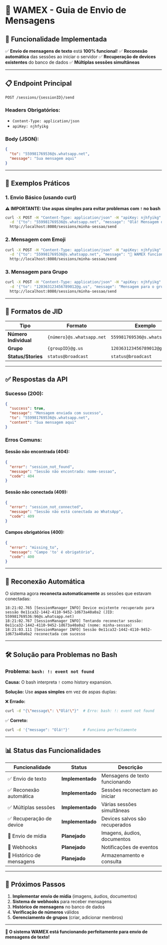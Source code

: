 # 📨 WAMEX - Guia de Envio de Mensagens

## 🚀 Funcionalidade Implementada

✅ **Envio de mensagens de texto** está **100% funcional**!
✅ **Reconexão automática** das sessões ao iniciar o servidor
✅ **Recuperação de devices existentes** do banco de dados
✅ **Múltiplas sessões simultâneas**

---

## 📋 Endpoint Principal

```
POST /sessions/{sessionID}/send
```

### Headers Obrigatórios:
- `Content-Type: application/json`
- `apiKey: njhfyikg`

### Body (JSON):
```json
{
  "to": "559981769536@s.whatsapp.net",
  "message": "Sua mensagem aqui"
}
```

---

## 🔧 Exemplos Práticos

### 1. Envio Básico (usando curl)

**⚠️ IMPORTANTE: Use aspas simples para evitar problemas com `!` no bash**

```bash
curl -X POST -H "Content-Type: application/json" -H "apiKey: njhfyikg" \
  -d '{"to": "559981769536@s.whatsapp.net", "message": "Olá! Mensagem de teste!"}' \
  http://localhost:8080/sessions/minha-sessao/send
```

### 2. Mensagem com Emoji

```bash
curl -X POST -H "Content-Type: application/json" -H "apiKey: njhfyikg" \
  -d '{"to": "559981769536@s.whatsapp.net", "message": "🎉 WAMEX funcionando! 🚀"}' \
  http://localhost:8080/sessions/minha-sessao/send
```

### 3. Mensagem para Grupo

```bash
curl -X POST -H "Content-Type: application/json" -H "apiKey: njhfyikg" \
  -d '{"to": "120363123456789012@g.us", "message": "Mensagem para o grupo! 👥"}' \
  http://localhost:8080/sessions/minha-sessao/send
```

---

## 📱 Formatos de JID

| Tipo | Formato | Exemplo |
|------|---------|---------|
| **Número Individual** | `{número}@s.whatsapp.net` | `559981769536@s.whatsapp.net` |
| **Grupo** | `{groupID}@g.us` | `120363123456789012@g.us` |
| **Status/Stories** | `status@broadcast` | `status@broadcast` |

---

## ✅ Respostas da API

### Sucesso (200):
```json
{
  "success": true,
  "message": "Mensagem enviada com sucesso",
  "to": "559981769536@s.whatsapp.net",
  "content": "Sua mensagem aqui"
}
```

### Erros Comuns:

#### Sessão não encontrada (404):
```json
{
  "error": "session_not_found",
  "message": "Sessão não encontrada: nome-sessao",
  "code": 404
}
```

#### Sessão não conectada (409):
```json
{
  "error": "session_not_connected",
  "message": "Sessão não está conectada ao WhatsApp",
  "code": 409
}
```

#### Campos obrigatórios (400):
```json
{
  "error": "missing_to",
  "message": "Campo 'to' é obrigatório",
  "code": 400
}
```

---

## 🔄 Reconexão Automática

O sistema agora **reconecta automaticamente** as sessões que estavam conectadas:

```
18:21:02.765 [SessionManager INFO] Device existente recuperado para sessão 0e11ca32-1442-4110-9452-1d673a40a0a2 (JID: 559981769536:96@s.whatsapp.net)
18:21:02.767 [SessionManager INFO] Tentando reconectar sessão: 0e11ca32-1442-4110-9452-1d673a40a0a2 (nome: minha-sessao)
18:21:03.111 [SessionManager INFO] Sessão 0e11ca32-1442-4110-9452-1d673a40a0a2 reconectada com sucesso
```

---

## 🛠️ Solução para Problemas no Bash

### Problema: `bash: !: event not found`

**Causa:** O bash interpreta `!` como history expansion.

**Solução:** Use **aspas simples** em vez de aspas duplas:

❌ **Errado:**
```bash
curl -d "{\"message\": \"Olá!\"}"  # Erro: bash: !: event not found
```

✅ **Correto:**
```bash
curl -d '{"message": "Olá!"}'      # Funciona perfeitamente
```

---

## 📊 Status das Funcionalidades

| Funcionalidade | Status | Descrição |
|----------------|--------|-----------|
| ✅ Envio de texto | **Implementado** | Mensagens de texto funcionando |
| ✅ Reconexão automática | **Implementado** | Sessões reconectam ao iniciar |
| ✅ Múltiplas sessões | **Implementado** | Várias sessões simultâneas |
| ✅ Recuperação de device | **Implementado** | Devices salvos são recuperados |
| 🔄 Envio de mídia | **Planejado** | Imagens, áudios, documentos |
| 🔄 Webhooks | **Planejado** | Notificações de eventos |
| 🔄 Histórico de mensagens | **Planejado** | Armazenamento e consulta |

---

## 🎯 Próximos Passos

1. **Implementar envio de mídia** (imagens, áudios, documentos)
2. **Sistema de webhooks** para receber mensagens
3. **Histórico de mensagens** no banco de dados
4. **Verificação de números** válidos
5. **Gerenciamento de grupos** (criar, adicionar membros)

---

**🎉 O sistema WAMEX está funcionando perfeitamente para envio de mensagens de texto!**
